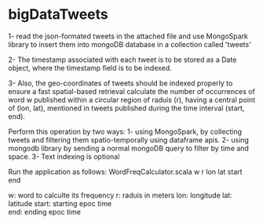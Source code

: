 # bigDataTweets
1- read the json-formated tweets in the attached file and use MongoSpark library to insert them into mongoDB database in a collection called 'tweets' 

2- The timestamp associated with each tweet is to be stored as a Date object, where the timestamp field is to be indexed.

3- Also, the geo-coordinates of tweets should be indexed properly to ensure a fast spatial-based retrieval calculate the number of occurrences of word w published within a circular region of raduis (r), having a central point of (lon, lat), mentioned in tweets published during the time interval (start, end). 

Perform this operation by two ways: 
1- using MongoSpark, by collecting tweets and filtering them spatio-temporally using dataframe apis. 
2- using mongodb library by sending a normal mongoDB query to filter by time and space.
3- Text indexing is optional 

Run the application as follows: 
WordFreqCalculator.scala w r lon lat start end 

w: word to calculte its frequency
r: raduis in meters 
lon: longitude 
lat: latitude 
start: starting epoc time  
end: ending epoc time
